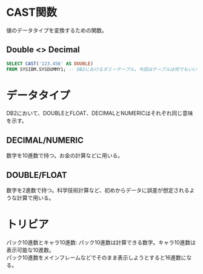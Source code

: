 # CAST関数
値のデータタイプを変換するための関数。

## Double <> Decimal
```sql
SELECT CAST('123.456' AS DOUBLE)
FROM SYSIBM.SYSDUMMY1; -- DB2におけるダミーテーブル。今回はテーブルは何でもいいので、このように指定しておく。
```

# データタイプ
DB2において、DOUBLEとFLOAT、DECIMALとNUMERICはそれぞれ同じ意味を示す。  
## DECIMAL/NUMERIC
数字を10進数で持つ。お金の計算などに用いる。

## DOUBLE/FLOAT
数字を2進数で持つ。科学技術計算など、初めからデータに誤差が想定されるような計算で用いる。

# トリビア
パック10進数とキャラ10進数: パック10進数は計算できる数字。キャラ10進数は表示可能な10進数。  
パック10進数をメインフレームなどでそのまま表示しようとすると16進数になる。